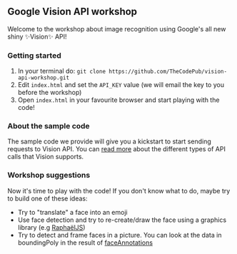 ## Google Vision API workshop
Welcome to the workshop about image recognition using Google's all new shiny :sparkles:Vision:sparkles:  API! 

### Getting started

1. In your terminal do: `git clone https://github.com/TheCodePub/vision-api-workshop.git`
1. Edit `index.html` and set the `API_KEY` value (we will email the key to you before the workshop)
1. Open `index.html` in your favourite browser and start playing with the code!


### About the sample code

The sample code we provide will give you a kickstart to start sending requests to Vision API. You can [read more](https://cloud.google.com/vision/docs/concepts#types_of_vision_api_requests) about the different types of API calls that Vision supports.

### Workshop suggestions

Now it's time to play with the code! If you don't know what to do, maybe try to build one of these ideas:

* Try to "translate" a face into an emoji
* Use face detection and try to re-create/draw the face using a graphics library (e.g [RaphaëlJS](http://dmitrybaranovskiy.github.io/raphael/))
* Try to detect and frame faces in a picture. You can look at the data in boundingPoly in the result of [faceAnnotations](https://cloud.google.com/vision/reference/rest/v1/images/annotate#FaceAnnotation)

